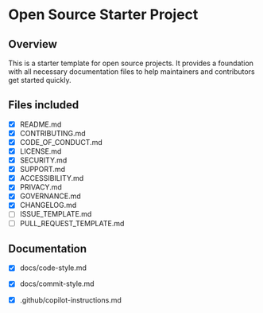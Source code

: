 # Open Source Starter Project

## Overview
This is a starter template for open source projects. It provides a foundation with all necessary documentation files to help maintainers and contributors get started quickly.

## Files included
- [x] README.md
- [x] CONTRIBUTING.md
- [x] CODE_OF_CONDUCT.md
- [x] LICENSE.md
- [x] SECURITY.md
- [x] SUPPORT.md
- [x] ACCESSIBILITY.md
- [x] PRIVACY.md
- [x] GOVERNANCE.md
- [x] CHANGELOG.md
- [ ] ISSUE_TEMPLATE.md
- [ ] PULL_REQUEST_TEMPLATE.md

## Documentation
- [x] docs/code-style.md
- [x] docs/commit-style.md
- [x] .github/copilot-instructions.md


